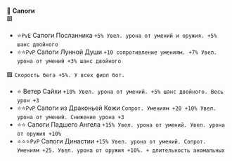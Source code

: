 🥾 **Сапоги**  
🟥  
- ⭐`PvE` Сапоги Посланника `+5% Увел. урона от умений и оружия. +5% шанс двойного`
- ⭐⭐`PvP` Сапоги Лунной Души `+10 сопротивление умениям. +7% Увел. урона от умений +3% шанс двойного`

🟪 `Скорость бега +5%. У всех фиол бот.`
- ⭐ Ветер Сайхи `+10% Увел. урона от умений. +5% шанс двойного. Весь урон +3`
- ⭐⭐`PvP` Сапоги из Драконьей Кожи `Сопрот. Умениям +20 +10% Увел. урона от умений. Снижение урона +3`
- ⭐⭐ Сапоги Падшего Ангела `+15% Увел. урона от умений. Увел. урона от оружия +10%`
- ⭐⭐⭐`PvP` Сапоги Династии `+15% Увел. урона от умений. Сопрот. Умениям +25. Увел. урона от оружия +10%. + длительность аномальных`





